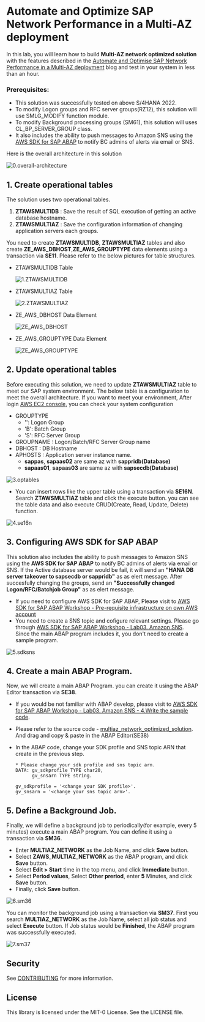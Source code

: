# Automate and Optimize SAP Network Performance in a Multi-AZ deployment

In this lab, you will learn how to build **Multi-AZ network optimized solution** with the features described in the [Automate and Optimise SAP Network Performance in a Multi-AZ deployment](https://quip-amazon.com/cWW0A5ofzPsn/) blog and test in your system in less than an hour. 

### Prerequisites:

* This solution was successfully tested on above S/4HANA 2022.
* To modify Logon groups and RFC server groups(RZ12), this solution will use SMLG_MODIFY function module.
* To modify Background processing groups (SM61), this solution will uses CL_BP_SERVER_GROUP class.
* It also includes the ability to push messages to Amazon SNS using the [AWS SDK for SAP ABAP](https://aws.amazon.com/blogs/awsforsap/getting-started-with-aws-sdk-for-sap-abap/) to notify BC admins of alerts via email or SNS.

Here is the overall architecture in this solution

![0.overall-architecture](./readmeImage/0.overall-architecture.png)


## 1. Create operational tables

The solution uses two operational tables.

1. **ZTAWSMULTIDB** : Save the result of SQL execution of getting an active database hostname.
2. **ZTAWSMULTIAZ** : Save the configuration information of changing application servers each groups.

You need to create **ZTAWSMULTIDB**, **ZTAWSMULTIAZ** tables and also create **ZE_AWS_DBHOST**,**ZE_AWS_GROUPTYPE** data elements using a transaction via **SE11**. Please refer to the below pictures for table structures.

* ZTAWSMULTIDB Table
    
    ![1.ZTAWSMULTIDB](./readmeImage/1.ZTAWSMULTIDB.png)

* ZTAWSMULTIAZ Table
    
    ![2.ZTAWSMULTIAZ](./readmeImage/2.ZTAWSMULTIAZ.png)

* ZE_AWS_DBHOST Data Element

    ![ZE_AWS_DBHOST](./readmeImage/ZE_AWS_DBHOST.png)
    
* ZE_AWS_GROUPTYPE Data Element

    ![ZE_AWS_GROUPTYPE](./readmeImage/ZE_AWS_GROUPTYPE.png)

## 2. Update operational tables

Before executing this solution, we need to update **ZTAWSMULTIAZ** table to meet our SAP system environment. The below table is a configuration to meet the overall architecture. If you want to meet your environment, After login [AWS EC2 console](https://us-east-1.console.aws.amazon.com/ec2/home?region=us-east-1#Instances:), you can check your system configuration 

* GROUPTYPE
    * '': Logon Group
    * 'B': Batch Group
    * 'S': RFC Server Group
* GROUPNAME : Logon/Batch/RFC Server Group name
* DBHOST : DB Hostname
* APHOSTS : Application server instance name.
    * **sappas**, **sapaas02** are same az with **sappridb(Database)**
    * **sapaas01**, **sapaas03** are same az with **sapsecdb(Database)**

![3.optables](./readmeImage/3.optables.png)

* You can insert rows like the upper table using a transaction via **SE16N**. Search **ZTAWSMULTIAZ** table and click the execute button. you can see the table data and also execute CRUD(Create, Read, Update, Delete) function.

![4.se16n](./readmeImage/4.se16n.png)

## 3. Configuring AWS SDK for SAP ABAP

This solution also includes the ability to push messages to Amazon SNS using the **AWS SDK for SAP ABAP** to notify BC admins of alerts via email or SNS. If the Active database server would be fail, it will send an **"HANA DB server takeover to sapsecdb or sappridb"** as as elert message. After succesfully changing the groups, send an **"Successfully changed Logon/RFC/Batchjob Group"** as as elert message.

* If you need to configure AWS SDK for SAP ABAP, Please visit to [AWS SDK for SAP ABAP Workshop - Pre-requisite infrastructure on own AWS account](https://catalog.workshops.aws/abapsdk/en-US/lab99)
* You need to create a SNS topic and cofigure relevant settings. Please go through [AWS SDK for SAP ABAP Workshop - Lab03. Amazon SNS](https://catalog.workshops.aws/abapsdk/en-US/lab03). Since the main ABAP program includes it, you don't need to create a sample program.
    
![5.sdksns](./readmeImage/5.sdksns.png)

## 4. Create a main ABAP Program.

Now, we will create a main ABAP Program. you can create it using the ABAP Editor transaction via **SE38**. 

* If you would be not familiar with ABAP develop, please visit to [AWS SDK for SAP ABAP Workshop - Lab03. Amazon SNS - 4.Write the sample code](https://catalog.workshops.aws/abapsdk/en-US/lab03/lab03-01#4.-write-the-sample-code).
* Please refer to the source code - [multiaz_network_optimized_solution](./multiaz_network_optimized_solution/ZAWS_MULTIAZ_NETWORK.abap). And drag and copy & paste in the ABAP Editor(SE38)
* In the ABAP code, change your SDK profile and SNS topic ARN that create in the previous step.

    ```ABAP
    * Please change your sdk profile and sns topic arn.
    DATA: gv_sdkprofile TYPE char20,
          gv_snsarn TYPE string.

    gv_sdkprofile = '<change your SDK profile>'.
    gv_snsarn = '<change your sns topic arn>'.
    ```

## 5. Define a Background Job.

Finally, we will define a background job to periodically(for example, every 5 minutes) execute a main ABAP program. You can define it using a transaction via **SM36**.

* Enter **MULTIAZ_NETWORK** as the Job Name, and click **Save** button.
* Select **ZAWS_MULTIAZ_NETWORK** as the ABAP program, and click **Save** button.
* Select **Edit > Start** time in the top menu, and click **Immediate** button.
* Select **Period values**, Select **Other preriod**, enter **5** Minutes, and click **Save** button.
* Finally, click **Save** button.

![6.sm36](./readmeImage/6.sm36.png)

You can monitor the background job using a transaction via **SM37**. First you search **MULTIAZ_NETWORK** as the Job Name, select all job status and select **Execute** button.
If Job status would be **Finished**, the ABAP program was successfully executed. 

![7.sm37](./readmeImage/7.sm37.png)



## Security

See [CONTRIBUTING](CONTRIBUTING.md#security-issue-notifications) for more information.

## License

This library is licensed under the MIT-0 License. See the LICENSE file.

